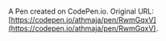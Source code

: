 # 

A Pen created on CodePen.io. Original URL: [https://codepen.io/athmaja/pen/RwmGqxV](https://codepen.io/athmaja/pen/RwmGqxV).

